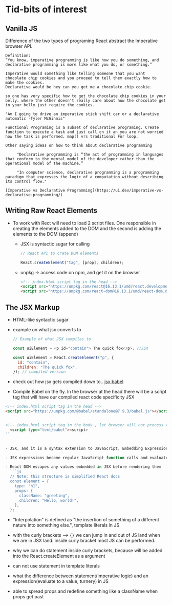 # Tid-bits of interest

## Vanilla JS

Difference of the two types of programing
React abstract the Imperative browser API.

    Definition:
    “You know, imperative programming is like how you do something, and declarative programming is more like what you do, or something.”

    Imperative would something like telling someone that you want chocolate chip cookies and you proceed to tell them exactly how to make the cookies.
    Declarative would be hey can you get me a chocolate chip cookie.

    so one has very specific how to get the chocolate chip cookies in your belly. where the other doesn't really care about how the chocolate get in your belly just require the cookies.

    "Am I going to drive an imperative stick shift car or a declarative automatic -Tyler McGinnis"

    Functional Programing is a subset of declarative programing. Create function to execute a task and just call on it an you are not worried how the task is performed. map() vrs traditional For loop.

    Other saying ideas on how to think about declarative programming

         "Declarative programming is “the act of programming in languages that conform to the mental model of the developer rather than the operational model of the machine.”

         "In computer science, declarative programming is a programming paradigm that expresses the logic of a computation without describing its control flow."

    [Imperative vs Declarative Programming](https://ui.dev/imperative-vs-declarative-programming/)

## Writing Raw React Elements

- To work with Rect will need to load 2 script files. One responsible in creating the elements added to the DOM and the second is adding the elements to the DOM (append)

  - JSX is syntactic sugar for calling

    ```js
    // React API to crate DOM elements

    React.createElement("tag", [prop], children);
    ```

  - unpkg -> access code on npm, and get it on the browser

    ```html
    <!-- index.html script tag in the head -->
    <script src="https://unpkg.com/react@16.13.1/umd/react.development.js"></script>
    <script src="https://unpkg.com/react-dom@16.13.1/umd/react-dom.development.js"></script>
    ```

## The JSX Markup

- HTML-like syntactic sugar

- example on what jsx converts to

  ```js
  // Example of what JSX compiles to

  const uiElement = <p id="contain"> The quick fox</p>; //JSX

  const uiElement = React.createElement("p", {
    id: "contain",
    children: "The quick fox",
  }); // compiled version
  ```

- check out how jsx gets compiled down to..
  [jsx babel](https://babeljs.io/repl#?browsers=defaults%2C%20not%20ie%2011%2C%20not%20ie_mob%2011&build=&builtIns=usage&spec=false&loose=false&code_lz=MYewdgzgLgBArgSxgXhgHgCYIG4D40QAOAhmLgBICmANtSGgPRGm7rNkDqIATtRo-3wMseAFBA&debug=false&forceAllTransforms=false&shippedProposals=false&circleciRepo=&evaluate=false&fileSize=false&timeTravel=false&sourceType=module&lineWrap=true&presets=react&prettier=true&targets=&version=7.11.6&externalPlugins=)

- Compile Babel on the fly. In the browser at the head there will be a script tag that will have our compiled react code specificity JSX

````html
<!-- index.html script tag in the head -->
<script src="https://unpkg.com/@babel/standalone@7.9.3/babel.js"></script>


<!-- index.html script tag in the body , let browser will not process til babel compiles it, with correct type -->
  <script type="text/babel"><script>
``


- JSX, and it is a syntax extension to JavaScript, Embedding Expressions,an Expression,Specify Attributes, Specify Children, Prevents Injection Attacks, Represents Objects,

- JSX expressions become regular JavaScript function calls and evaluate to JavaScript objects.

- React DOM escapes any values embedded in JSX before rendering them
  ```js
  // Note: this structure is simplified React docs
  const element = {
    type: "h1",
    props: {
      className: "greeting",
      children: "Hello, world!",
    },
  };
````

- "Interpolation" is defined as "the insertion of something of a different nature into something else.", template literals in JS

- with the curly brackets --> `{}` we can jump in and out of JS land when we are in JSX land. inside curly bracket most JS can be performed.

- why we can do statement inside curly brackets, because will be added into the React.createElement as a argument

- can not use statement in template literals

- what the difference between statement(imperative logic) and an expression(evaluate to a value, turnery) in JS

- able to spread props and redefine something like a className when props get past
